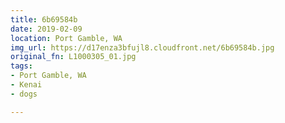 ```yaml
---
title: 6b69584b
date: 2019-02-09
location: Port Gamble, WA
img_url: https://d17enza3bfujl8.cloudfront.net/6b69584b.jpg
original_fn: L1000305_01.jpg
tags:
- Port Gamble, WA
- Kenai
- dogs

---
```

